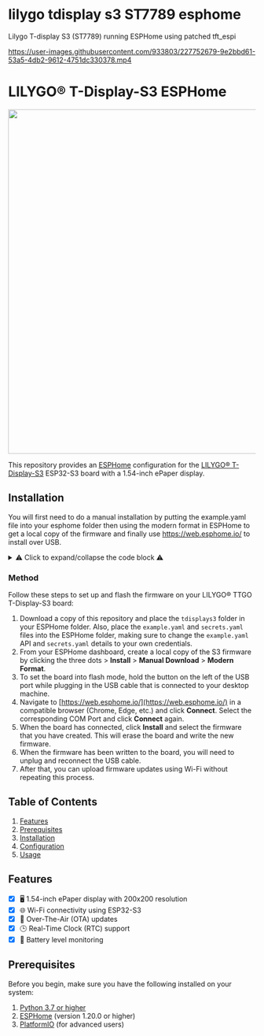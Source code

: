 # lilygo tdisplay s3 ST7789 esphome
Lilygo T-display S3 (ST7789) running ESPHome using patched tft_espi




https://user-images.githubusercontent.com/933803/227752679-9e2bbd61-53a5-4db2-9612-4751dc330378.mp4

# LILYGO® T-Display-S3 ESPHome

<center>
  <img src="https://user-images.githubusercontent.com/933803/227753586-71e51665-4944-4798-b52a-e430b9fb78e7.jpg" width="700px">
</center>

This repository provides an [ESPHome](https://esphome.io/) configuration for the [LILYGO® T-Display-S3](https://github.com/Xinyuan-LilyGO/T-Display-S3)
ESP32-S3 board with a 1.54-inch ePaper display.

## Installation
You will first need to do a manual installation by putting the example.yaml file into your esphome folder then using the modern format in ESPHome to get a local copy of the firmware and finally use https://web.esphome.io/ to install over USB.

<details>
<summary>⚠ Click to expand/collapse the code block ⚠</summary>

```yaml
esphome:
  name: s3

external_components:
  - source: github://landonr/lilygo-tdisplays3-esphome
    components: [tdisplays3]

esp32:
  board: esp32-s3-devkitc-1
  variant: esp32s3
  framework:
    type: arduino

# Enable Home Assistant API
api:

ota:
  password: "6ada29f6f41ce1685d29d406efd25fa4"

wifi:
  ssid: !secret wifi_ssid
  password: !secret wifi_password

time:
  - platform: homeassistant
    id: ha_time

switch:
  - platform: gpio
    pin: GPIO38
    name: "Backlight"
    id: backlight
    internal: true
    restore_mode: RESTORE_DEFAULT_ON

font:
  - file: "gfonts://Roboto"
    id: roboto
    size: 30

display:
  - platform: tdisplays3
    id: disp
    update_interval: 1s
    rotation: 270
    lambda: |-
      it.printf(20, 70, id(roboto), Color(255, 0, 0), id(ha_time).now().strftime("%Y-%m-%d %H:%M:%S").c_str());
</details>
```
</details>


### Method

Follow these steps to set up and flash the firmware on your LILYGO® TTGO T-Display-S3 board:

1. Download a copy of this repository and place the `tdisplays3` folder in your ESPHome folder. Also, place the `example.yaml` and `secrets.yaml` files into the ESPHome folder, making sure to change the `example.yaml` API and `secrets.yaml` details to your own credentials.
2. From your ESPHome dashboard, create a local copy of the S3 firmware by clicking the three dots > **Install** > **Manual Download** > **Modern Format**.
3. To set the board into flash mode, hold the button on the left of the USB port while plugging in the USB cable that is connected to your desktop machine.
4. Navigate to [https://web.esphome.io/](https://web.esphome.io/) in a compatible browser (Chrome, Edge, etc.) and click **Connect**. Select the corresponding COM Port and click **Connect** again.
5. When the board has connected, click **Install** and select the firmware that you have created. This will erase the board and write the new firmware.
6. When the firmware has been written to the board, you will need to unplug and reconnect the USB cable.
7. After that, you can upload firmware updates using Wi-Fi without repeating this process.


## Table of Contents

1. [Features](#features)
2. [Prerequisites](#prerequisites)
3. [Installation](#installation)
4. [Configuration](#configuration)
5. [Usage](#usage)

## Features

- [x] 🖥️ 1.54-inch ePaper display with 200x200 resolution
- [x] 🌐 Wi-Fi connectivity using ESP32-S3
- [x] 🔄 Over-The-Air (OTA) updates
- [x] 🕒 Real-Time Clock (RTC) support
- [x] 🔋 Battery level monitoring

## Prerequisites

Before you begin, make sure you have the following installed on your system:

1. [Python 3.7 or higher](https://www.python.org/downloads/)
2. [ESPHome](https://esphome.io/) (version 1.20.0 or higher)
3. [PlatformIO](https://platformio.org/) (for advanced users)
